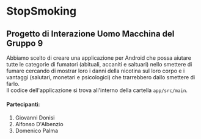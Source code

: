 # StopSmoking
## Progetto di Interazione Uomo Macchina del Gruppo 9

Abbiamo scelto di creare una applicazione per Android che possa aiutare tutte le categorie di fumatori
(abituali, accaniti e saltuari) nello smettere di fumare cercando di mostrar loro i danni della nicotina
sul loro corpo e i vantaggi (salutari, monetari e psicologici) che trarrebbero dallo smettere di farlo.\
Il codice dell'applicazione si trova all'interno della cartella `app/src/main`.

#### Partecipanti:
1. Giovanni Donisi
2. Alfonso D'Albenzio
3. Domenico Palma
